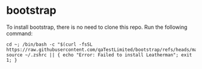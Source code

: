 # bootstrap

To install bootstrap, there is no need to clone this repo.  Run the following command:

```
cd ~; /bin/bash -c "$(curl -fsSL https://raw.githubusercontent.com/qaTestLimited/bootstrap/refs/heads/main/bootstrap.sh)"; source ~/.zshrc || { echo "Error: Failed to install Leatherman"; exit 1; }
```
